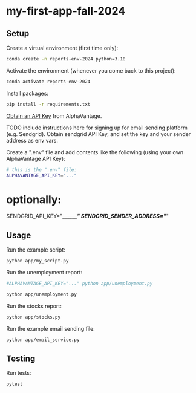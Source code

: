 # my-first-app-fall-2024

## Setup

Create a virtual environment (first time only):

```sh
conda create -n reports-env-2024 python=3.10
```

Activate the environment (whenever you come back to this project):

```sh
conda activate reports-env-2024
```

Install packages:

```sh
pip install -r requirements.txt
```

[Obtain an API Key](https://www.alphavantage.co/support/#api-key) from AlphaVantage.

TODO include instructions here for signing up for email sending platform (e.g. Sendgrid). Obtain sendgrid API Key, and set the key and your sender address as env vars.

Create a ".env" file and add contents like the following (using your own AlphaVantage API Key):

```sh
# this is the ".env" file:
ALPHAVANTAGE_API_KEY="..."
```
# optionally:
SENDGRID_API_KEY="_______________"
SENDGRID_SENDER_ADDRESS="_________"

## Usage

Run the example script:

```sh
python app/my_script.py
```

Run the unemployment report:

```sh
#ALPHAVANTAGE_API_KEY="..." python app/unemployment.py

python app/unemployment.py
```

Run the stocks report:

```sh
python app/stocks.py
```

Run the example email sending file:
```sh
python app/email_service.py
```

## Testing

Run tests:

```sh
pytest

